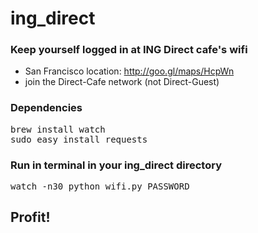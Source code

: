 ing_direct
==========

### Keep yourself logged in at ING Direct cafe's wifi
* San Francisco location: http://goo.gl/maps/HcpWn
* join the Direct-Cafe network (not Direct-Guest)

### Dependencies
<pre>
brew install watch
sudo easy_install requests
</pre>

### Run in terminal in your ing_direct directory 
<pre>
watch -n30 python wifi.py PASSWORD
</pre>

## Profit!
